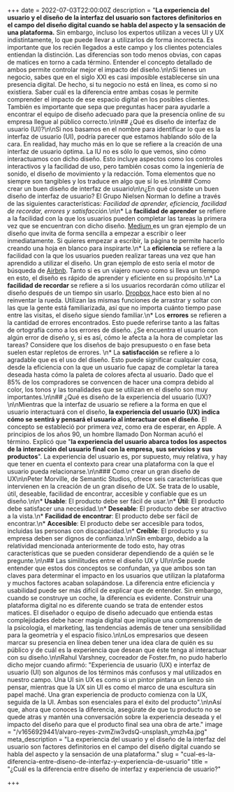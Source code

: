 +++
date = 2022-07-03T22:00:00Z
description = "**La experiencia del usuario y el diseño de la interfaz del usuario son factores definitorios en el campo del diseño digital cuando se habla del aspecto y la sensación de una plataforma.** Sin embargo, incluso los expertos utilizan a veces UI y UX indistintamente, lo que puede llevar a utilizarlos de forma incorrecta. Es importante que los recién llegados a este campo y los clientes potenciales entiendan la distinción. Las diferencias son todo menos obvias, con capas de matices en torno a cada término. Entender el concepto detallado de ambos permite controlar mejor el impacto del diseño.\n\nSi tienes un negocio, sabes que en el siglo XXI es casi imposible establecerse sin una presencia digital. De hecho, si tu negocio no está en línea, es como si no existiera. Saber cuál es la diferencia entre ambas cosas le permite comprender el impacto de ese espacio digital en los posibles clientes. También es importante que sepa que preguntas hacer para ayudarle a encontrar el equipo de diseño adecuado para que la presencia online de su empresa llegue al público correcto.\n\n## ¿Qué es diseño de interfaz de usuario (UI)?\n\nSi nos basamos en el nombre para identificar lo que es la interfaz de usuario (UI), podría parecer que estamos hablando sólo de la cara. En realidad, hay mucho más en lo que se refiere a la creación de una interfaz de usuario óptima. La IU no es sólo lo que vemos, sino cómo interactuamos con dicho diseño. Esto incluye aspectos como los controles interactivos y la facilidad de uso, pero también cosas como la ingeniería de sonido, el diseño de movimiento y la redacción. Toma elementos que no siempre son tangibles y los traduce en algo que sí lo es.\n\n### Como crear un buen diseño de interfaz de usuario\n\n¿En qué consiste un buen diseño de interfaz de usuario? El Grupo Nielsen Norman lo define a través de las siguientes características: _Facilidad de aprender, eficiencia, facilidad de recordar, errores y satisfacción._\n\n* La **facilidad de aprender** se refiere a la facilidad con la que los usuarios pueden completar las tareas la primera vez que se encuentran con dicho diseño. [Medium ](www.medium.com)es un gran ejemplo de un diseño que invita de forma sencilla a empezar a escribir o leer inmediatamente. Si quieres empezar a escribir, la página te permite hacerlo creando una hoja en blanco para inspirarte.\n* La **eficiencia** se refiere a la facilidad con la que los usuarios pueden realizar tareas una vez que han aprendido a utilizar el diseño. Un gran ejemplo de esto sería el motor de búsqueda de [Airbnb](www.airbnb.com). Tanto si es un viajero nuevo como si lleva un tiempo en esto, el diseño es rápido de aprender y eficiente en su propósito.\n* La **facilidad de recordar** se refiere a si los usuarios recordarán cómo utilizar el diseño después de un tiempo sin usarlo. [Dropbox ](www.dropbox.com)hace esto bien al no reinventar la rueda. Utilizan las mismas funciones de arrastrar y soltar con las que la gente está familiarizada, así que no importa cuánto tiempo pase entre las visitas, el diseño sigue siendo familiar.\n* Los **errores** se refieren a la cantidad de errores encontrados. Esto puede referirse tanto a las faltas de ortografía como a los errores de diseño. ¿Se encuentra el usuario con algún error de diseño y, si es así, cómo le afecta a la hora de completar las tareas? Considere que los diseños de bajo presupuesto o en fase beta suelen estar repletos de errores. \n* La **satisfacción** se refiere a lo agradable que es el uso del diseño. Esto puede significar cualquier cosa, desde la eficiencia con la que un usuario fue capaz de completar la tarea deseada hasta cómo la paleta de colores afecta al usuario. Dado que el 85% de los compradores se convencen de hacer una compra debido al color, los tonos y las tonalidades que se utilizan en el diseño son muy importantes.\n\n## ¿Qué es diseño de la experiencia del usuario (UX)?\n\nMientras que la interfaz de usuario se refiere a la forma en que el usuario interactuará con el diseño, **la experiencia del usuario (UX) indica cómo se sentirá y pensará el usuario al interactuar con el diseño**. El concepto se estableció por primera vez, como era de esperar, en Apple. A principios de los años 90, un hombre llamado Don Norman acuñó el término. Explicó que \"**la experiencia del usuario abarca todos los aspectos de la interacción del usuario final con la empresa, sus servicios y sus productos**\". La experiencia del usuario es, por supuesto, muy relativa, y hay que tener en cuenta el contexto para crear una plataforma con la que el usuario pueda relacionarse.\n\n### Como crear un gran diseño de UX\n\nPeter Morville, de Semantic Studios, ofrece seis características que intervienen en la creación de un gran diseño de UX. Se trata de lo usable, útil, deseable, facilidad de encontrar, accesible y confiable que es un diseño.\n\n* **Usable**: El producto debe ser fácil de usar.\n* **Útil**: El producto debe satisfacer una necesidad.\n* **Deseable**: El producto debe ser atractivo a la vista.\n* **Facilidad de encontrar**: El producto debe ser fácil de encontrar.\n* **Accesible**: El producto debe ser accesible para todos, incluidas las personas con discapacidad.\n* **Creíble**: El producto y su empresa deben ser dignos de confianza.\n\nSin embargo, debido a la relatividad mencionada anteriormente de todo esto, hay otras características que se pueden considerar dependiendo de a quién se le pregunte.\n\n## Las similitudes entre el diseño UX y UI\n\nSe puede entender que estos dos conceptos se confundan, ya que ambos son tan claves para determinar el impacto en los usuarios que utilizan la plataforma y muchos factores acaban solapándose. La diferencia entre eficiencia y usabilidad puede ser más difícil de explicar que de entender. Sin embargo, cuando se construye un coche, la diferencia es evidente. Construir una plataforma digital no es diferente cuando se trata de entender estos matices. El diseñador o equipo de diseño adecuado que entienda estas complejidades debe hacer magia digital que implique una comprensión de la psicología, el marketing, las tendencias además de tener una sensibilidad para la geometría y el espacio físico.\n\nLos empresarios que deseen marcar su presencia en línea deben tener una idea clara de quién es su público y de cuál es la experiencia que desean que éste tenga al interactuar con su diseño.\n\nRahul Varshney, cocreador de Foster.fm, no pudo haberlo dicho mejor cuando afirmó: \"Experiencia de usuario (UX) e interfaz de usuario (UI) son algunos de los términos más confusos y mal utilizados en nuestro campo. Una UI sin UX es como si un pintor pintara un lienzo sin pensar, mientras que la UX sin UI es como el marco de una escultura sin papel maché. Una gran experiencia de producto comienza con la UX, seguida de la UI. Ambas son esenciales para el éxito del producto\".\n\nAsí que, ahora que conoces la diferencia, asegúrate de que tu producto no se quede atras y mantén una conversación sobre la experiencia deseada y el impacto del diseño para que el producto final sea una obra de arte."
image = "/v1656929441/alvaro-reyes-zvmZiw3vdsQ-unsplash_ymzh4a.jpg"
meta_description = "La experiencia del usuario y el diseño de la interfaz del usuario son factores definitorios en el campo del diseño digital cuando se habla del aspecto y la sensación de una plataforma."
slug = "cual-es-la-diferencia-entre-diseno-de-interfaz-y-experiencia-de-usuario"
title = "¿Cuál es la diferencia entre diseño de interfaz y experiencia de usuario?"

+++
